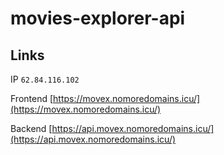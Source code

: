 # movies-explorer-api

## Links

IP `62.84.116.102`

Frontend [https://movex.nomoredomains.icu/](https://movex.nomoredomains.icu/)

Backend [https://api.movex.nomoredomains.icu/](https://api.movex.nomoredomains.icu/)
